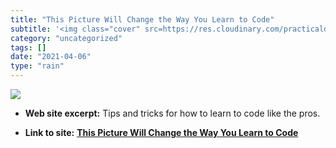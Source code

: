 ```yaml
---
title: "This Picture Will Change the Way You Learn to Code"
subtitle: '<img class="cover" src=https://res.cloudinary.com/practicaldev/image/fetch/s--IreWnbdO--/c_imagga_sc...'
category: "uncategorized"
tags: []
date: "2021-04-06"
type: "rain"
---
```

<img class="cover" src=https://res.cloudinary.com/practicaldev/image/fetch/s--IreWnbdO--/c_imagga_scale,f_auto,fl_progressive,h_500,q_auto,w_1000/https://cdn-images-1.medium.com/max/2000/1%2AwS8k6IlIgSb-7-lPhaNyrQ.png>



* **Web site excerpt:** Tips and tricks for how to learn to code like the pros.

* **Link to site:** **[This Picture Will Change the Way You Learn to Code](https://dev.to/nextdotxyz/this-picture-will-change-the-way-you-learn-tocode-4kmh)**